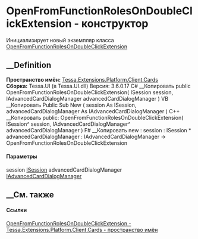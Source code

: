 # OpenFromFunctionRolesOnDoubleClickExtension - конструктор
Инициализирует новый экземпляр класса
[OpenFromFunctionRolesOnDoubleClickExtension](T_Tessa_Extensions_Platform_Client_Cards_OpenFromFunctionRolesOnDoubleClickExtension.htm)
##  __Definition
 **Пространство имён:**
[Tessa.Extensions.Platform.Client.Cards](N_Tessa_Extensions_Platform_Client_Cards.htm)  
 **Сборка:** Tessa.UI (в Tessa.UI.dll) Версия: 3.6.0.17
C# __Копировать
     public OpenFromFunctionRolesOnDoubleClickExtension(
    	ISession session,
    	IAdvancedCardDialogManager advancedCardDialogManager
    )
VB __Копировать
     Public Sub New ( 
    	session As ISession,
    	advancedCardDialogManager As IAdvancedCardDialogManager
    )
C++ __Копировать
     public:
    OpenFromFunctionRolesOnDoubleClickExtension(
    	ISession^ session, 
    	IAdvancedCardDialogManager^ advancedCardDialogManager
    )
F# __Копировать
     new : 
            session : ISession * 
            advancedCardDialogManager : IAdvancedCardDialogManager -> OpenFromFunctionRolesOnDoubleClickExtension
#### Параметры
session [ISession](T_Tessa_Platform_Runtime_ISession.htm)
advancedCardDialogManager
[IAdvancedCardDialogManager](T_Tessa_UI_Cards_IAdvancedCardDialogManager.htm)
## __См. также
#### Ссылки
[OpenFromFunctionRolesOnDoubleClickExtension -
](T_Tessa_Extensions_Platform_Client_Cards_OpenFromFunctionRolesOnDoubleClickExtension.htm)
[Tessa.Extensions.Platform.Client.Cards - пространство
имён](N_Tessa_Extensions_Platform_Client_Cards.htm)

